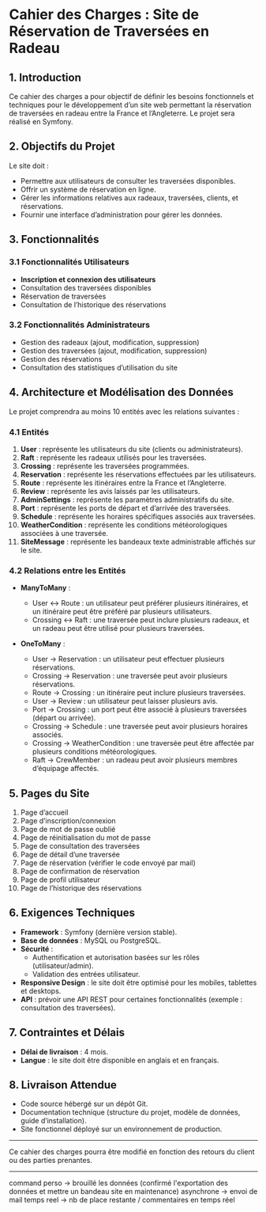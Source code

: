 # Cahier des Charges : Site de Réservation de Traversées en Radeau

## 1. Introduction

Ce cahier des charges a pour objectif de définir les besoins fonctionnels et techniques pour le développement d’un site web permettant la réservation de traversées en radeau entre la France et l’Angleterre. Le projet sera réalisé en Symfony.

## 2. Objectifs du Projet

Le site doit :

- Permettre aux utilisateurs de consulter les traversées disponibles.
- Offrir un système de réservation en ligne.
- Gérer les informations relatives aux radeaux, traversées, clients, et réservations.
- Fournir une interface d’administration pour gérer les données.

## 3. Fonctionnalités

### 3.1 Fonctionnalités Utilisateurs

- **Inscription et connexion des utilisateurs**
- Consultation des traversées disponibles
- Réservation de traversées
- Consultation de l’historique des réservations

### 3.2 Fonctionnalités Administrateurs

- Gestion des radeaux (ajout, modification, suppression)
- Gestion des traversées (ajout, modification, suppression)
- Gestion des réservations
- Consultation des statistiques d’utilisation du site

## 4. Architecture et Modélisation des Données

Le projet comprendra au moins 10 entités avec les relations suivantes :

### 4.1 Entités

1. **User** : représente les utilisateurs du site (clients ou administrateurs).
2. **Raft** : représente les radeaux utilisés pour les traversées.
3. **Crossing** : représente les traversées programmées.
4. **Reservation** : représente les réservations effectuées par les utilisateurs.
5. **Route** : représente les itinéraires entre la France et l’Angleterre.
6. **Review** : représente les avis laissés par les utilisateurs.
7. **AdminSettings** : représente les paramètres administratifs du site.
8. **Port** : représente les ports de départ et d’arrivée des traversées.
9. **Schedule** : représente les horaires spécifiques associés aux traversées.
10. **WeatherCondition** : représente les conditions météorologiques associées à une traversée.
11. **SiteMessage** : représente les bandeaux texte administrable affichés sur le site.

### 4.2 Relations entre les Entités

- **ManyToMany** :

  - User <-> Route : un utilisateur peut préférer plusieurs itinéraires, et un itinéraire peut être préféré par plusieurs utilisateurs.
  - Crossing <-> Raft : une traversée peut inclure plusieurs radeaux, et un radeau peut être utilisé pour plusieurs traversées.

- **OneToMany** :

  - User -> Reservation : un utilisateur peut effectuer plusieurs réservations.
  - Crossing -> Reservation : une traversée peut avoir plusieurs réservations.
  - Route -> Crossing : un itinéraire peut inclure plusieurs traversées.
  - User -> Review : un utilisateur peut laisser plusieurs avis.
  - Port -> Crossing : un port peut être associé à plusieurs traversées (départ ou arrivée).
  - Crossing -> Schedule : une traversée peut avoir plusieurs horaires associés.
  - Crossing -> WeatherCondition : une traversée peut être affectée par plusieurs conditions météorologiques.
  - Raft -> CrewMember : un radeau peut avoir plusieurs membres d’équipage affectés.

## 5. Pages du Site

1. Page d’accueil
2. Page d’inscription/connexion
3. Page de mot de passe oublié
4. Page de réinitialisation du mot de passe
5. Page de consultation des traversées
6. Page de détail d’une traversée
7. Page de réservation (vérifier le code envoyé par mail)
8. Page de confirmation de réservation
9. Page de profil utilisateur
10. Page de l’historique des réservations

## 6. Exigences Techniques

- **Framework** : Symfony (dernière version stable).
- **Base de données** : MySQL ou PostgreSQL.
- **Sécurité** :
  - Authentification et autorisation basées sur les rôles (utilisateur/admin).
  - Validation des entrées utilisateur.
- **Responsive Design** : le site doit être optimisé pour les mobiles, tablettes et desktops.
- **API** : prévoir une API REST pour certaines fonctionnalités (exemple : consultation des traversées).

## 7. Contraintes et Délais

- **Délai de livraison** : 4 mois.
- **Langue** : le site doit être disponible en anglais et en français.

## 8. Livraison Attendue

- Code source hébergé sur un dépôt Git.
- Documentation technique (structure du projet, modèle de données, guide d’installation).
- Site fonctionnel déployé sur un environnement de production.

---

Ce cahier des charges pourra être modifié en fonction des retours du client ou des parties prenantes.


--------------------

command perso -> brouillé les données (confirmé l'exportation des données et mettre un bandeau site en maintenance)
asynchrone -> envoi de mail
temps reel -> nb de place restante / commentaires en temps réel
